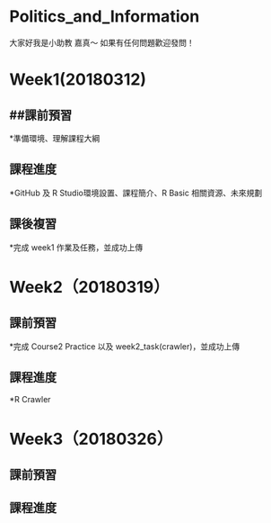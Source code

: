 # Politics_and_Information

大家好我是小助教 嘉真～
如果有任何問題歡迎發問！

Week1(20180312)
=============
##課前預習
-------------
*準備環境、理解課程大綱

課程進度
-------------
*GitHub 及 R Studio環境設置、課程簡介、R Basic 相關資源、未來規劃

課後複習
-------------
*完成 week1 作業及任務，並成功上傳


Week2（20180319）
=============
課前預習
-------------
*完成 Course2 Practice 以及 week2_task(crawler)，並成功上傳

課程進度
-------------
*R Crawler


Week3（20180326）
=============
課前預習
-------------

課程進度
-------------
